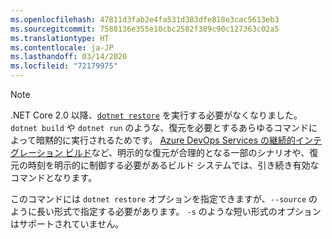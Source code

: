```yaml
---
ms.openlocfilehash: 47811d3fab2e4fa531d383dfe818e3cac5613eb3
ms.sourcegitcommit: 7588136e355e10cbc2582f389c90c127363c02a5
ms.translationtype: HT
ms.contentlocale: ja-JP
ms.lasthandoff: 03/14/2020
ms.locfileid: "72179975"
---
```

> [!NOTE]
> .NET Core 2.0 以降、[`dotnet restore`](~/docs/core/tools/dotnet-restore.md) を実行する必要がなくなりました。`dotnet build` や `dotnet run` のような、復元を必要とするあらゆるコマンドによって暗黙的に実行されるためです。 [Azure DevOps Services の継続的インテグレーション ビルド](/azure/devops/build-release/apps/aspnet/build-aspnet-core)など、明示的な復元が合理的となる一部のシナリオや、復元の時刻を明示的に制御する必要があるビルド システムでは、引き続き有効なコマンドとなります。
>
> このコマンドには `dotnet restore` オプションを指定できますが、`--source` のように長い形式で指定する必要があります。 `-s` のような短い形式のオプションはサポートされていません。
